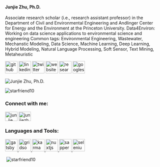 

#### Junjie Zhu, Ph.D.
Associate research scholar (i.e., research assistant professor) in the Department of Civil and Environmental Engineering and Andlinger Center for Energy and the Environment at the Princeton University. 
Data4Environ: Working on data science applications to environmental science and engineering
Common tags: Environmental Engineering, Wastewater, Mechanstic Modeling, Data Science, Machine Learning, Deep Learning, Hybrid Modeling, Natural Language Processing, Soft Sensor, Text Mining, Metaheuristic



[<img src='https://cdn.jsdelivr.net/npm/simple-icons@3.0.1/icons/github.svg' alt='github' height='40'>](https://github.com/https://github.com/starfriend10)  [<img src='https://cdn.jsdelivr.net/npm/simple-icons@3.0.1/icons/linkedin.svg' alt='linkedin' height='40'>](https://www.linkedin.com/in/https://www.linkedin.com/in/junjiezhu//)  [<img src='https://cdn.jsdelivr.net/npm/simple-icons@3.0.1/icons/twitter.svg' alt='twitter' height='40'>](https://twitter.com/https://twitter.com/Jun_Jie_Zhu)  [<img src='https://cdn.jsdelivr.net/npm/simple-icons@3.0.1/icons/icloud.svg' alt='website' height='40'>](https://junjiezhublog.wordpress.com/)  [<img src='https://cdn.jsdelivr.net/npm/simple-icons@3.0.1/icons/researchgate.svg' alt='researchgate' height='40'>](https://www.researchgate.net/profile/Junjie-Zhu-14)  [<img src='https://cdn.jsdelivr.net/npm/simple-icons@3.0.1/icons/googlescholar.svg' alt='googlescholar' height='40'>](https://scholar.google.com/citations?user=n9Zatu8AAAAJ)  



![Junjie Zhu, Ph.D.](https://junjiezhublog.files.wordpress.com/2023/06/artwork-1.jpg)





<p align="left"> <img src="https://komarev.com/ghpvc/?username=starfriend10&label=Profile%20views&color=0e75b6&style=flat" alt="starfriend10" /> </p>

<h3 align="left">Connect with me:</h3>
<p align="left">
<a href="https://twitter.com/jun_jie_zhu" target="blank"><img align="center" src="https://raw.githubusercontent.com/rahuldkjain/github-profile-readme-generator/master/src/images/icons/Social/twitter.svg" alt="jun_jie_zhu" height="30" width="40" /></a>
<a href="https://linkedin.com/in/junjiezhu" target="blank"><img align="center" src="https://raw.githubusercontent.com/rahuldkjain/github-profile-readme-generator/master/src/images/icons/Social/linked-in-alt.svg" alt="junjiezhu" height="30" width="40" /></a>
</p>

<h3 align="left">Languages and Tools:</h3>
<p align="left"> <a href="https://www.gatsbyjs.com/" target="_blank" rel="noreferrer"> <img src="https://www.vectorlogo.zone/logos/gatsbyjs/gatsbyjs-icon.svg" alt="gatsby" width="40" height="40"/> </a> <a href="https://gridsome.org/" target="_blank" rel="noreferrer"> <img src="https://www.vectorlogo.zone/logos/gridsome/gridsome-icon.svg" alt="gridsome" width="40" height="40"/> </a> <a href="https://karma-runner.github.io/latest/index.html" target="_blank" rel="noreferrer"> <img src="https://raw.githubusercontent.com/detain/svg-logos/780f25886640cef088af994181646db2f6b1a3f8/svg/karma.svg" alt="karma" width="40" height="40"/> </a> <a href="https://nuxtjs.org/" target="_blank" rel="noreferrer"> <img src="https://www.vectorlogo.zone/logos/nuxtjs/nuxtjs-icon.svg" alt="nuxtjs" width="40" height="40"/> </a> <a href="https://sapper.svelte.dev/" target="_blank" rel="noreferrer"> <img src="https://raw.githubusercontent.com/bestofjs/bestofjs-webui/master/public/logos/sapper.svg" alt="sapper" width="40" height="40"/> </a> <a href="https://www.selenium.dev" target="_blank" rel="noreferrer"> <img src="https://raw.githubusercontent.com/detain/svg-logos/780f25886640cef088af994181646db2f6b1a3f8/svg/selenium-logo.svg" alt="selenium" width="40" height="40"/> </a> </p>

<p>&nbsp;<img align="center" src="https://github-readme-stats.vercel.app/api?username=starfriend10&show_icons=true&locale=en" alt="starfriend10" /></p>
